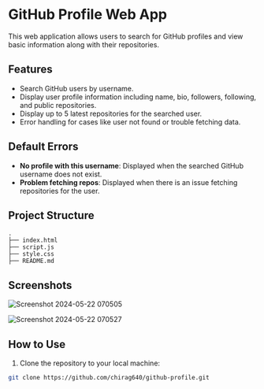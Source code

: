 # GitHub Profile Web App

This web application allows users to search for GitHub profiles and view basic information along with their repositories.

## Features

- Search GitHub users by username.
- Display user profile information including name, bio, followers, following, and public repositories.
- Display up to 5 latest repositories for the searched user.
- Error handling for cases like user not found or trouble fetching data.

## Default Errors

- **No profile with this username**: Displayed when the searched GitHub username does not exist.
- **Problem fetching repos**: Displayed when there is an issue fetching repositories for the user.

## Project Structure

```
.
├── index.html
├── script.js
├── style.css
├── README.md

```


## Screenshots

![Screenshot 2024-05-22 070505](https://github.com/chirag640/github-profile/assets/111826944/e430467a-a4d3-42eb-b62f-98f17334bafc)

![Screenshot 2024-05-22 070527](https://github.com/chirag640/github-profile/assets/111826944/c8754aef-a9e8-45d6-b4d8-99de1e50b66a)

## How to Use

1. Clone the repository to your local machine:

```bash
git clone https://github.com/chirag640/github-profile.git
```
